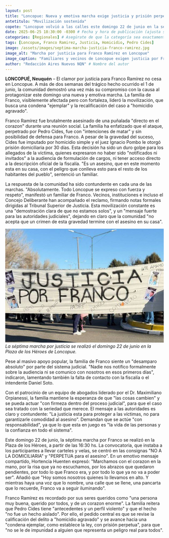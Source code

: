 ```yaml
---
layout: post
title: "Loncopue: Nueva y emotiva marcha exige justicia y prisión perpetua para el asesino de Franco Ramírez"
antetitulo: "Movilización sostenida"
copete: "Loncopue volvió a las calles este domingo 22 de junio en la séptima marcha por Franco Ramírez, reafirmando el incansable pedido de justicia de su familia y comunidad. La movilización, que congregó a vecinos en la Plaza de los Héroes, clamó por una condena ejemplar y la prisión perpetua para Pedro Cides, el acusado de homicidio que permanece con prisión domiciliaria."
date: 2025-06-25 18:30:00 -0300 # Fecha y hora de publicación (ajusta si es necesario)
categories: [Regionales] # Asegúrate de que la categoría sea exactamente "Regionales" para que aparezca allí.
tags: [Loncopue, Franco Ramirez, Justicia, Homicidio, Pedro Cides]
image: /assets/images/septima-marcha-justicia-franco-ramirez.jpg
image_alt: "Marcha por justicia para Franco Ramírez en Loncopue"
image_caption: "Familiares y vecinos de Loncopue exigen justicia por Franco Ramírez." # Leyenda para la imagen principal
author: "Redacción Aires Nuevos NQN" # Nombre del autor
---
```


**LONCOPUÉ, Neuquén** – El clamor por justicia para Franco Ramírez no cesa en Loncopue. A más de dos semanas del trágico hecho ocurrido el 1 de junio, la comunidad demostró una vez más su compromiso con la causa al protagonizar este domingo una nueva y emotiva marcha. La familia de Franco, visiblemente afectada pero con fortaleza, lideró la movilización, que busca una condena "ejemplar" y la recalificación del caso a "homicidio agravado".

Franco Ramírez fue brutalmente asesinado de una puñalada "directo en el corazon" durante una reunión social. La familia ha enfatizado que el ataque, perpetrado por Pedro Cides, fue con "intenciones de matar" y sin posibilidad de defensa para Franco. A pesar de la gravedad del suceso, Cides fue imputado por homicidio simple y el juez Ignacio Pombo le otorgó prisión domiciliaria por 30 días. Esta decisión ha sido un duro golpe para los allegados de la víctima, quienes expresaron no haber sido "notificados ni invitados" a la audiencia de formulación de cargos, ni tener acceso directo a la descripción oficial de la fiscalía. "Es un asesino, que en este momento esta en su casa, con el peligro que conlleva esto para el resto de los habitantes del pueblo", sentenció un familiar.

La respuesta de la comunidad ha sido contundente en cada una de las marchas. "Absolutamente. Todo Loncopue se expreso con fuerza y respeto", manifestó un familiar de Franco. Vecinos, instituciones e incluso el Concejo Deliberante han acompañado el reclamo, firmando notas formales dirigidas al Tribunal Superior de Justicia. Esta movilización constante es una "demostración clara de que no estamos solos", y un "mensaje fuerte para las autoridades judiciales", dejando en claro que la comunidad "no acepta que un crimen de esta gravedad termine con el asesino en su casa".

![Movilización de vecinos de Loncopue por Franco Ramírez](/assets/images/justicia-por-franco-2.jpg)
*La séptima marcha por justicia se realizó el domingo 22 de junio en la Plaza de los Héroes de Loncopue.*

Pese al masivo apoyo popular, la familia de Franco siente un "desamparo absoluto" por parte del sistema judicial. "Nadie nos notifico formalmente sobre la audiencia ni se comunico con nosotros en esos primeros días", indicaron, lamentando también la falta de contacto con la fiscalía o el intendente Daniel Soto.

Con el patrocinio de un equipo de abogados liderado por el Dr. Maximiliano Orpianessi, la familia mantiene la esperanza de que "las cosas cambien" y se pueda actuar "con firmeza dentro del proceso judicial", para que el caso sea tratado con la seriedad que merece. El mensaje a las autoridades es claro y contundente: "La justicia esta para proteger a las víctimas, no para garantizarle comodidad al asesino". Demandan que se actúe "con responsabilidad", ya que lo que esta en juego es "la vida de las personas y la confianza en todo el sistema".

Este domingo 22 de junio, la séptima marcha por Franco se realizó en la Plaza de los Héroes, a partir de las 16:30 hs. La convocatoria, que instaba a los participantes a llevar carteles y velas, se centró en las consignas "NO A LA DOMICILIARIA" y "PERPETUA para el asesino". En un emotivo mensaje compartido, Hortencia Huenten expresó: "Marchamos con el corazon en la mano, por la risa que ya no escuchamos, por los abrazos que quedaron pendientes, por todo lo que Franco era, y por todo lo que ya no va a poder ser". Añadió que "Hoy somos nosotros quienes lo llevamos en alto. Y mientras haya una voz que lo nombre, una calle que se llene, una pancarta que lo recuerde, Franco va a seguir iluminando".

Franco Ramírez es recordado por sus seres queridos como "una persona muy buena, querido por todos, y de un corazon enorme". La familia reitera que Pedro Cides tiene "antecedentes y un perfil violento" y que el hecho "no fue un hecho aislado". Por ello, el pedido central es que se revise la calificación del delito a "homicidio agravado" y se avance hacia una "condena ejemplar, como establece la ley, con prisión perpetua", para que "no se le de impunidad a alguien que representa un peligro real para todos".